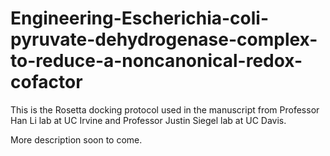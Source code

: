 # Engineering-Escherichia-coli-pyruvate-dehydrogenase-complex-to-reduce-a-noncanonical-redox-cofactor
This is the Rosetta docking protocol used in the manuscript from Professor Han Li lab at UC Irvine and Professor Justin Siegel lab at UC Davis. 

More description soon to come.
